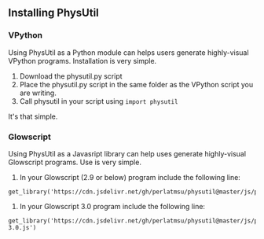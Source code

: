 ## Installing PhysUtil

### VPython
Using PhysUtil as a Python module can helps users generate highly-visual VPython programs. Installation is very simple.

1. Download the physutil.py script
2. Place the physutil.py script in the same folder as the VPython script you are writing.
3. Call physutil in your script using `import physutil`

It's that simple.

### Glowscript
Using PhysUtil as a Javasript library can help uses generate highly-visual Glowscript programs. Use is very simple.

1. In your Glowscript (2.9 or below) program include the following line:
```
get_library('https://cdn.jsdelivr.net/gh/perlatmsu/physutil@master/js/physutil.js')
```

1. In your Glowscript 3.0 program include the following line:
```
get_library('https://cdn.jsdelivr.net/gh/perlatmsu/physutil@master/js/physutil-3.0.js')
```
